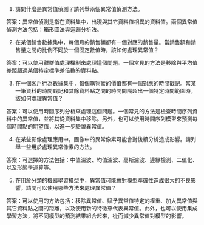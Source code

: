 1. 請問什麼是異常值偵測？請列舉兩個異常值偵測方法。

答案：異常值偵測是指在資料集中，出現與其它資料值相異的資料值。兩個異常值偵測方法包括：箱形圖法與迴歸分析法。

2. 在某個銷售數據集中，每個月的銷售額都有一個對應的銷售量。當銷售額和銷售量之間的比例不同於一個固定數值時，該如何處理異常值？

答案：可以使用離群值處理機制來處理這個問題。一個常見的方法是移除與平均值差距超過某個特定標準差倍數的資料點。

3. 在一個客戶行為數據集中，每個購物籃的價值都有一個對應的時間戳記。當某一筆資料的時間戳記和其餘資料點之間的時間間隔超出一個特定時間範圍時，該如何處理異常值？

答案：可以使用時間序列分析來處理這個問題。一個常見的方法是檢查時間序列資料中的異常值，並將其從資料集中移除。另外，也可以使用時間序列模型來預測每個時間點的期望值，以進一步驗證異常值。

4. 在某些影像處理應用中，圖像中的異常像素可能會對後續分析造成影響。請列舉一些用於處理異常像素的方法。

答案：可選擇的方法包括：中值濾波、均值濾波、高斯濾波、邊緣檢測、二值化、以及形態學運算等。

5. 在用於分類的機器學習模型中，異常值可能會對模型準確性造成很大的不良影響。請問可以使用哪些方法來處理異常值？

答案：可以使用的方法包括：移除異常值、賦予異常值特定的權重、加大異常值與其它資料點之間的距離，以及使用新的特徵來代表異常值。此外，也可以使用集成學習方法，將不同模型的預測結果組合起來，從而減少異常值對模型的影響。